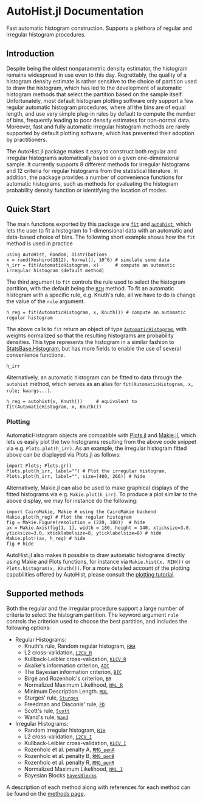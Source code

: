 # AutoHist.jl Documentation

Fast automatic histogram construction. Supports a plethora of regular and irregular histogram procedures.

## Introduction
Despite being the oldest nonparametric density estimator, the histogram remains widespread in use even to this day. Regrettably, the quality of a histogram density estimate is rather sensitive to the choice of partition used to draw the histogram, which has led to the development of automatic histogram methods that select the partition based on the sample itself. Unfortunately, most default histogram plotting software only support a few regular automatic histogram procedures, where all the bins are of equal length, and use very simple plug-in rules by default to compute the number of bins, frequently leading to poor density estimates for non-normal data. Moreover, fast and fully automatic irregular histogram methods are rarely supported by default plotting software, which has prevented their adoption by practitioners.

The AutoHist.jl package makes it easy to construct both regular and irregular histograms automatically based on a given one-dimensional sample. It currently supports 8 different methods for irregular histograms and 12 criteria for regular histograms from the statistical literature. In addition, the package provides a number of convenience functions for automatic histograms, such as methods for evaluating the histogram probability density function or identifying the location of modes.

## Quick Start
The main functions exported by this package are [`fit`](@ref) and [`autohist`](@ref), which lets the user to fit a histogram to 1-dimensional data with an automatic and data-based choice of bins. The following short example shows how the `fit` method is used in practice

```@example index; continued=true
using AutoHist, Random, Distributions
x = rand(Xoshiro(1812), Normal(), 10^6) # simulate some data
h_irr = fit(AutomaticHistogram, x)      # compute an automatic irregular histogram (default method)
```
The third argument to `fit` controls the rule used to select the histogram partition, with the default being the [`RIH`](@ref) method. To fit an automatic histogram with a specific rule, e.g. Knuth's rule, all we have to do is change the value of the `rule` argument.
```@example index; continued=true
h_reg = fit(AutomaticHistogram, x, Knuth()) # compute an automatic regular histogram
```
The above calls to `fit` return an object of type [`AutomaticHistogram`](@ref), with weights normalized so that the resulting histograms are probability densities. This type represents the histogram in a similar fashion to [StatsBase.Histogram](https://juliastats.org/StatsBase.jl/stable/empirical/#Histograms), but has more fields to enable the use of several convenience functions.
```@example index
h_irr
```
Alternatively, an automatic histogram can be fitted to data through the `autohist` method, which serves as an alias for `fit(AutomaticHistogram, x, rule; kwargs...)`.
```@example index; continued=true
h_reg = autohist(x, Knuth())     # equivalent to fit(AutomaticHistogram, x, Knuth())
```

### Plotting
AutomaticHistogram objects are compatible with [Plots.jl](https://github.com/JuliaPlots/Plots.jl) and [Makie.jl](https://github.com/MakieOrg/Makie.jl), which lets us easily plot the two histograms resulting from the above code snippet via e.g. `Plots.plot(h_irr)`. As an example, the irregular histogram fitted above can be displayed via Plots.jl as follows:

```@example index
import Plots; Plots.gr()
Plots.plot(h_irr, label="") # Plot the irregular histogram.
Plots.plot(h_irr, label="", size=(400, 266)) # hide
```

Alternatively, Makie.jl can also be used to make graphical displays of the fitted histograms via e.g. `Makie.plot(h_irr)`. To produce a plot similar to the above display, we may for instance do the following:
```@example index
import CairoMakie, Makie # using the CairoMakie backend
Makie.plot(h_reg) # Plot the regular histogram
fig = Makie.Figure(resolution = (220, 180))  # hide
ax = Makie.Axis(fig[1, 1], width = 180, height = 140, xticksize=3.0, yticksize=3.0, xticklabelsize=8, yticklabelsize=8) # hide
Makie.plot!(ax, h_reg) # hide
fig # hide
```
AutoHist.jl also makes it possible to draw automatic histograms directly using Makie and Plots functions, for instance via `Makie.hist(x, RIH())` or `Plots.histogram(x, Knuth())`.
For a more detailed account of the plotting capabilities offered by AutoHist, please consult the [plotting tutorial](examples/plotting.md).

## Supported methods
Both the regular and the irregular procedure support a large number of criteria to select the histogram partition. The keyword argument `rule` controls the criterion used to choose the best partition, and includes the following options:

- Regular Histograms:
    - Knuth's rule, Random regular histogram, [`RRH`](@ref)
    - L2 cross-validation, [`L2CV_R`](@ref)
    - Kullback-Leibler cross-validation, [`KLCV_R`](@ref)
    - Akaike's information criterion, [`AIC`](@ref)
    - The Bayesian information criterion, [`BIC`](@ref)
    - Birgé and Rozenholc's criterion, [`BR`](@ref)
    - Normalized Maximum Likelihood, [`NML_R`](@ref)
    - Minimum Description Length. [`MDL`](@ref)
    - Sturges' rule, [`Sturges`](@ref)
    - Freedman and Diaconis' rule, [`FD`](@ref)
    - Scott's rule, [`Scott`](@ref)
    - Wand's rule, [`Wand`](@ref)
- Irregular Histograms:
    - Random irregular histogram, [`RIH`](@ref)
    - L2 cross-validation, [`L2CV_I`](@ref)
    - Kullback-Leibler cross-validation, [`KLCV_I`](@ref)
    - Rozenholc et al. penalty A, [`RMG_penA`](@ref)
    - Rozenholc et al. penalty B, [`RMG_penB`](@ref)
    - Rozenholc et al. penalty R, [`RMG_penR`](@ref)
    - Normalized Maximum Likelihood, [`NML_I`](@ref)
    - Bayesian Blocks [`BayesBlocks`](@ref)

A description of each method along with references for each method can be found on the [methods page](methods.md).